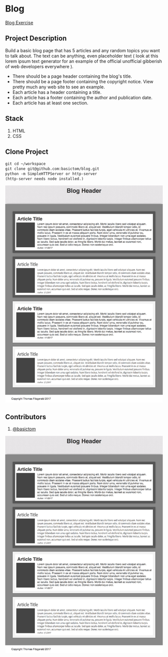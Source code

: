 # Blog

[Blog Exercise](https://github.com/nashville-software-school/front-end-milestones/blob/master/2-the-static-web/exercises/SW_HTML_BLOG.md)

## Project Description

Build a basic blog page that has 5 articles and any random topics you want to talk about. The text can be anything, even placeholder text ( look at this lorem ipsum text generator for an example of the official unofficial gibberish of web developers everywhere ).

- There should be a page header containing the blog's title.
- There should be a page footer containing the copyright notice. View pretty much any web site to see an example.
- Each article has a header containing a title.
- Each article has a footer containing the author and publication date.
- Each article has at least one section.

## Stack

1. HTML
1. CSS

## Clone Project

```
git cd ~/workspace
git clone git@github.com:basictom/blog.git
python -m SimpleHTTPServer or http-server
(http-server needs node installed.)

```

![Blog Screen Shot](https://raw.githubusercontent.com/basictom/blog/master/screen_shot.png)

## Contributors

1. [@basictom](https://github.com/basictom)

![Blog Screen Shot](https://raw.githubusercontent.com/basictom/blog/master/screen_shot.png)
